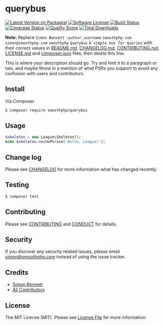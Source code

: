 # querybus

[![Latest Version on Packagist][ico-version]][link-packagist]
[![Software License][ico-license]](LICENSE.md)
[![Build Status][ico-travis]][link-travis]
[![Coverage Status][ico-scrutinizer]][link-scrutinizer]
[![Quality Score][ico-code-quality]][link-code-quality]
[![Total Downloads][ico-downloads]][link-downloads]

**Note:** Replace ```Simon Bennett``` ```:author_username``` ```smoothphp.com``` ```simon@smoothphp.com``` ```smoothphp``` ```querybus``` ```A simple bus for queries``` with their correct values in [README.md](README.md), [CHANGELOG.md](CHANGELOG.md), [CONTRIBUTING.md](CONTRIBUTING.md), [LICENSE.md](LICENSE.md) and [composer.json](composer.json) files, then delete this line.

This is where your description should go. Try and limit it to a paragraph or two, and maybe throw in a mention of what
PSRs you support to avoid any confusion with users and contributors.

## Install

Via Composer

``` bash
$ composer require smoothphp/querybus
```

## Usage

``` php
$skeleton = new League\Skeleton();
echo $skeleton->echoPhrase('Hello, League!');
```

## Change log

Please see [CHANGELOG](CHANGELOG.md) for more information what has changed recently.

## Testing

``` bash
$ composer test
```

## Contributing

Please see [CONTRIBUTING](CONTRIBUTING.md) and [CONDUCT](CONDUCT.md) for details.

## Security

If you discover any security related issues, please email simon@smoothphp.com instead of using the issue tracker.

## Credits

- [Simon Bennett][link-author]
- [All Contributors][link-contributors]

## License

The MIT License (MIT). Please see [License File](LICENSE.md) for more information.

[ico-version]: https://img.shields.io/packagist/v/smoothphp/querybus.svg?style=flat-square
[ico-license]: https://img.shields.io/badge/license-MIT-brightgreen.svg?style=flat-square
[ico-travis]: https://img.shields.io/travis/smoothphp/querybus/master.svg?style=flat-square
[ico-scrutinizer]: https://img.shields.io/scrutinizer/coverage/g/smoothphp/querybus.svg?style=flat-square
[ico-code-quality]: https://img.shields.io/scrutinizer/g/smoothphp/querybus.svg?style=flat-square
[ico-downloads]: https://img.shields.io/packagist/dt/smoothphp/querybus.svg?style=flat-square

[link-packagist]: https://packagist.org/packages/smoothphp/querybus
[link-travis]: https://travis-ci.org/smoothphp/querybus
[link-scrutinizer]: https://scrutinizer-ci.com/g/smoothphp/querybus/code-structure
[link-code-quality]: https://scrutinizer-ci.com/g/smoothphp/querybus
[link-downloads]: https://packagist.org/packages/smoothphp/querybus
[link-author]: https://github.com/:author_username
[link-contributors]: ../../contributors
